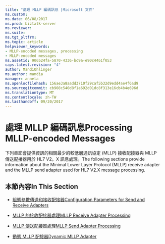 ```yaml
---
title: "處理 MLLP 編碼訊息 |Microsoft 文件"
ms.custom: 
ms.date: 06/08/2017
ms.prod: biztalk-server
ms.reviewer: 
ms.suite: 
ms.tgt_pltfrm: 
ms.topic: article
helpviewer_keywords:
- MLLP-encoded messages, processing
- MLLP-encoded messages
ms.assetid: 906524fa-5870-4336-bc9a-e90c4461f053
caps.latest.revision: "4"
author: MandiOhlinger
ms.author: mandia
manager: anneta
ms.openlocfilehash: 156ae3a8aadd3710f29caf5b32d9edd4ae4f6ad9
ms.sourcegitcommit: cb908c540d8f1a692d01dc8f313e16cb4b4e696d
ms.translationtype: MT
ms.contentlocale: zh-TW
ms.lasthandoff: 09/20/2017
---
```

# <a name="processing-mllp-encoded-messages"></a><span data-ttu-id="e27f1-102">處理 MLLP 編碼訊息</span><span class="sxs-lookup"><span data-stu-id="e27f1-102">Processing MLLP-encoded Messages</span></span>
<span data-ttu-id="e27f1-103">下列章節會提供資訊的相關最少的較低層通訊協定 (MLLP) 接收配接器與 MLLP 傳送配接器用於 HL7 V2。X 訊息處理。</span><span class="sxs-lookup"><span data-stu-id="e27f1-103">The following sections provide information about the Minimal Lower Layer Protocol (MLLP) receive adapter and the MLLP send adapter used for HL7 V2.X message processing.</span></span>  
  
## <a name="in-this-section"></a><span data-ttu-id="e27f1-104">本節內容</span><span class="sxs-lookup"><span data-stu-id="e27f1-104">In This Section</span></span>  
  
-   [<span data-ttu-id="e27f1-105">組態參數傳送和接收配接器</span><span class="sxs-lookup"><span data-stu-id="e27f1-105">Configuration Parameters for Send and Receive Adapters</span></span>](../../adapters-and-accelerators/accelerator-hl7/configuration-parameters-for-send-and-receive-adapters.md)  
  
-   [<span data-ttu-id="e27f1-106">MLLP 的接收配接器處理</span><span class="sxs-lookup"><span data-stu-id="e27f1-106">MLLP Receive Adapter Processing</span></span>](../../adapters-and-accelerators/accelerator-hl7/mllp-receive-adapter-processing.md)  
  
-   [<span data-ttu-id="e27f1-107">MLLP 傳送配接器處理</span><span class="sxs-lookup"><span data-stu-id="e27f1-107">MLLP Send Adapter Processing</span></span>](../../adapters-and-accelerators/accelerator-hl7/mllp-send-adapter-processing.md)  
  
-   [<span data-ttu-id="e27f1-108">動態 MLLP 配接器</span><span class="sxs-lookup"><span data-stu-id="e27f1-108">Dynamic MLLP Adapter</span></span>](../../adapters-and-accelerators/accelerator-hl7/dynamic-mllp-adapter.md)